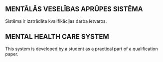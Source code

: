 ## MENTĀLĀS VESELĪBAS APRŪPES SISTĒMA

Sistēma ir izstrādāta kvalifikācijas darba ietvaros.

## MENTAL HEALTH CARE SYSTEM

This system is developed by a student as a practical part of a qualification paper.

